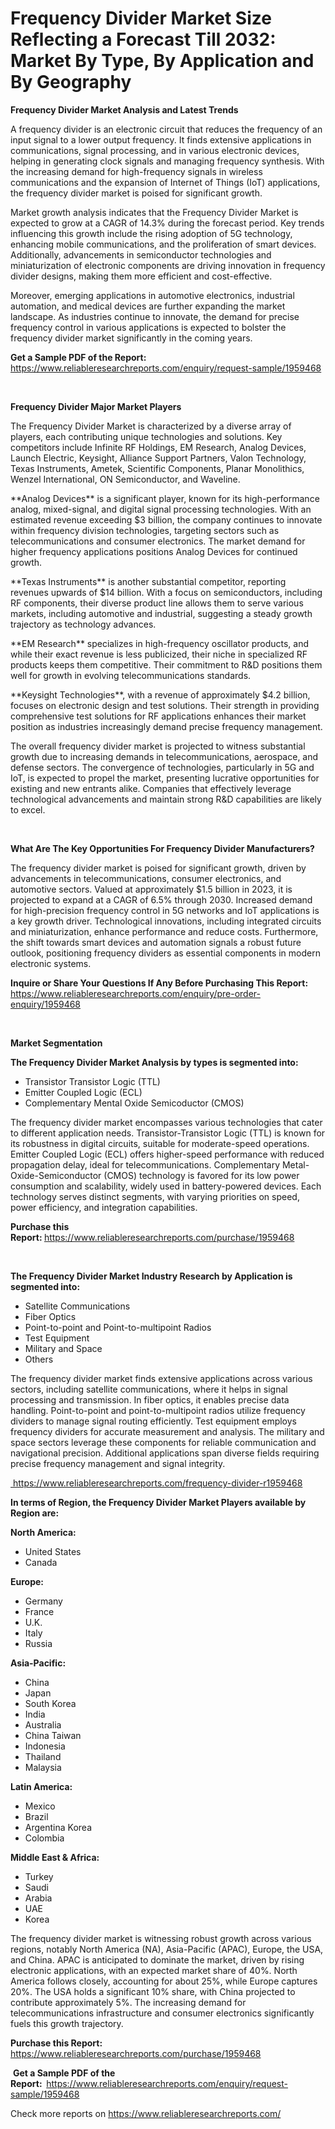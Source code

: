 <p><h1>Frequency Divider Market Size Reflecting a Forecast Till 2032: Market By Type, By Application and By Geography</h1></p><p><strong>Frequency Divider Market Analysis and Latest Trends</strong></p>
<p><p>A frequency divider is an electronic circuit that reduces the frequency of an input signal to a lower output frequency. It finds extensive applications in communications, signal processing, and in various electronic devices, helping in generating clock signals and managing frequency synthesis. With the increasing demand for high-frequency signals in wireless communications and the expansion of Internet of Things (IoT) applications, the frequency divider market is poised for significant growth.</p><p>Market growth analysis indicates that the Frequency Divider Market is expected to grow at a CAGR of 14.3% during the forecast period. Key trends influencing this growth include the rising adoption of 5G technology, enhancing mobile communications, and the proliferation of smart devices. Additionally, advancements in semiconductor technologies and miniaturization of electronic components are driving innovation in frequency divider designs, making them more efficient and cost-effective.</p><p>Moreover, emerging applications in automotive electronics, industrial automation, and medical devices are further expanding the market landscape. As industries continue to innovate, the demand for precise frequency control in various applications is expected to bolster the frequency divider market significantly in the coming years.</p></p>
<p><strong>Get a Sample PDF of the Report:&nbsp;</strong> <a href="https://www.reliableresearchreports.com/enquiry/request-sample/1959468?utm_campaign=2216&utm_medium=2&utm_source=Github&utm_content=ia&utm_term=02032025&utm_id=frequency-divider">https://www.reliableresearchreports.com/enquiry/request-sample/1959468</a></p>
<p>&nbsp;</p>
<p><strong>Frequency Divider Major Market Players</strong></p>
<p><p>The Frequency Divider Market is characterized by a diverse array of players, each contributing unique technologies and solutions. Key competitors include Infinite RF Holdings, EM Research, Analog Devices, Launch Electric, Keysight, Alliance Support Partners, Valon Technology, Texas Instruments, Ametek, Scientific Components, Planar Monolithics, Wenzel International, ON Semiconductor, and Waveline.</p><p>**Analog Devices** is a significant player, known for its high-performance analog, mixed-signal, and digital signal processing technologies. With an estimated revenue exceeding $3 billion, the company continues to innovate within frequency division technologies, targeting sectors such as telecommunications and consumer electronics.  The market demand for higher frequency applications positions Analog Devices for continued growth.</p><p>**Texas Instruments** is another substantial competitor, reporting revenues upwards of $14 billion. With a focus on semiconductors, including RF components, their diverse product line allows them to serve various markets, including automotive and industrial, suggesting a steady growth trajectory as technology advances.</p><p>**EM Research** specializes in high-frequency oscillator products, and while their exact revenue is less publicized, their niche in specialized RF products keeps them competitive. Their commitment to R&D positions them well for growth in evolving telecommunications standards.</p><p>**Keysight Technologies**, with a revenue of approximately $4.2 billion, focuses on electronic design and test solutions. Their strength in providing comprehensive test solutions for RF applications enhances their market position as industries increasingly demand precise frequency management.</p><p>The overall frequency divider market is projected to witness substantial growth due to increasing demands in telecommunications, aerospace, and defense sectors. The convergence of technologies, particularly in 5G and IoT, is expected to propel the market, presenting lucrative opportunities for existing and new entrants alike. Companies that effectively leverage technological advancements and maintain strong R&D capabilities are likely to excel.</p></p>
<p>&nbsp;</p>
<p><strong>What Are The Key Opportunities For Frequency Divider Manufacturers?</strong></p>
<p><p>The frequency divider market is poised for significant growth, driven by advancements in telecommunications, consumer electronics, and automotive sectors. Valued at approximately $1.5 billion in 2023, it is projected to expand at a CAGR of 6.5% through 2030. Increased demand for high-precision frequency control in 5G networks and IoT applications is a key growth driver. Technological innovations, including integrated circuits and miniaturization, enhance performance and reduce costs. Furthermore, the shift towards smart devices and automation signals a robust future outlook, positioning frequency dividers as essential components in modern electronic systems.</p></p>
<p><strong>Inquire or Share Your Questions If Any Before Purchasing This Report:</strong> <a href="https://www.reliableresearchreports.com/enquiry/pre-order-enquiry/1959468?utm_campaign=2216&utm_medium=2&utm_source=Github&utm_content=ia&utm_term=02032025&utm_id=frequency-divider">https://www.reliableresearchreports.com/enquiry/pre-order-enquiry/1959468</a></p>
<p>&nbsp;</p>
<p><strong>Market Segmentation</strong></p>
<p><strong>The Frequency Divider Market Analysis by types is segmented into:</strong></p>
<p><ul><li>Transistor Transistor Logic (TTL)</li><li>Emitter Coupled Logic (ECL)</li><li>Complementary Mental Oxide Semicoductor (CMOS)</li></ul></p>
<p><p>The frequency divider market encompasses various technologies that cater to different application needs. Transistor-Transistor Logic (TTL) is known for its robustness in digital circuits, suitable for moderate-speed operations. Emitter Coupled Logic (ECL) offers higher-speed performance with reduced propagation delay, ideal for telecommunications. Complementary Metal-Oxide-Semiconductor (CMOS) technology is favored for its low power consumption and scalability, widely used in battery-powered devices. Each technology serves distinct segments, with varying priorities on speed, power efficiency, and integration capabilities.</p></p>
<p><strong>Purchase this Report:&nbsp;</strong><a href="https://www.reliableresearchreports.com/purchase/1959468?utm_campaign=2216&utm_medium=2&utm_source=Github&utm_content=ia&utm_term=02032025&utm_id=frequency-divider">https://www.reliableresearchreports.com/purchase/1959468</a></p>
<p>&nbsp;</p>
<p><strong>The Frequency Divider Market Industry Research by Application is segmented into:</strong></p>
<p><ul><li>Satellite Communications</li><li>Fiber Optics</li><li>Point-to-point and Point-to-multipoint Radios</li><li>Test Equipment</li><li>Military and Space</li><li>Others</li></ul></p>
<p><p>The frequency divider market finds extensive applications across various sectors, including satellite communications, where it helps in signal processing and transmission. In fiber optics, it enables precise data handling. Point-to-point and point-to-multipoint radios utilize frequency dividers to manage signal routing efficiently. Test equipment employs frequency dividers for accurate measurement and analysis. The military and space sectors leverage these components for reliable communication and navigational precision. Additional applications span diverse fields requiring precise frequency management and signal integrity.</p></p>
<p><a href="https://www.reliableresearchreports.com/frequency-divider-r1959468?utm_campaign=2216&utm_medium=2&utm_source=Github&utm_content=ia&utm_term=02032025&utm_id=frequency-divider">&nbsp;https://www.reliableresearchreports.com/frequency-divider-r1959468</a></p>
<p><strong>In terms of Region, the Frequency Divider Market Players available by Region are:</strong></p>
<p>
    <p> <strong> North America: </strong>
        <ul>
            <li>United States</li>
            <li>Canada</li>
        </ul>
        </p> 
    <p> <strong> Europe: </strong>
        <ul>
            <li>Germany</li>
            <li>France</li>
            <li>U.K.</li>
            <li>Italy</li>
            <li>Russia</li>
        </ul>
        </p> 
    <p> <strong> Asia-Pacific: </strong>
        <ul>
            <li>China</li>
            <li>Japan</li>
            <li>South Korea</li>
            <li>India</li>
            <li>Australia</li>
            <li>China Taiwan</li>
            <li>Indonesia</li>
            <li>Thailand</li>
            <li>Malaysia</li>
        </ul>
        </p> 
    <p> <strong> Latin America: </strong>
        <ul>
            <li>Mexico</li>
            <li>Brazil</li>
            <li>Argentina Korea</li>
            <li>Colombia</li>
        </ul>
        </p> 
    <p> <strong> Middle East & Africa: </strong>
        <ul>
            <li>Turkey</li>
            <li>Saudi</li>
            <li>Arabia</li>
            <li>UAE</li>
            <li>Korea</li>
        </ul>
    </p>
    </p>
<p><p>The frequency divider market is witnessing robust growth across various regions, notably North America (NA), Asia-Pacific (APAC), Europe, the USA, and China. APAC is anticipated to dominate the market, driven by rising electronic applications, with an expected market share of 40%. North America follows closely, accounting for about 25%, while Europe captures 20%. The USA holds a significant 10% share, with China projected to contribute approximately 5%. The increasing demand for telecommunications infrastructure and consumer electronics significantly fuels this growth trajectory.</p></p>
<p><strong>Purchase this Report: </strong><a href="https://www.reliableresearchreports.com/purchase/1959468?utm_campaign=2216&utm_medium=2&utm_source=Github&utm_content=ia&utm_term=02032025&utm_id=frequency-divider">https://www.reliableresearchreports.com/purchase/1959468</a></p>
<p>&nbsp;<strong>Get a Sample PDF of the Report:&nbsp;&nbsp;</strong><a href="https://www.reliableresearchreports.com/enquiry/request-sample/1959468?utm_campaign=2216&utm_medium=2&utm_source=Github&utm_content=ia&utm_term=02032025&utm_id=frequency-divider">https://www.reliableresearchreports.com/enquiry/request-sample/1959468</a></p>
<p><strong></strong></p>
<p>Check more reports on <a href="https://www.reliableresearchreports.com/?utm_campaign=2216&utm_medium=2&utm_source=Github&utm_content=ia&utm_term=02032025&utm_id=frequency-divider">https://www.reliableresearchreports.com/</a></p>